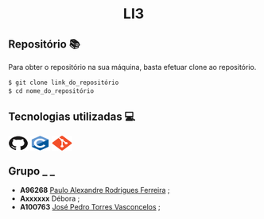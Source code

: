 <div align="center" style="display: inline_block">
<h1>LI3</h1>
</div>

##

## Repositório 📚

Para obter o repositório na sua máquina, basta efetuar clone ao repositório.

```bash
$ git clone link_do_repositório
$ cd nome_do_repositório 
```
## Tecnologias utilizadas 💻
<div style="display: inline_block">
<img align="center" alt="Github" height="30" width="40" src="https://raw.githubusercontent.com/devicons/devicon/master/icons/github/github-original.svg">
<img align="center" alt="C" height="30" width="40" src="https://raw.githubusercontent.com/devicons/devicon/master/icons/c/c-original.svg">
<img align="center" alt="Git" height="30" width="40" src="https://raw.githubusercontent.com/devicons/devicon/master/icons/git/git-original.svg">
</div>


## Grupo _ _

- **A96268** [Paulo Alexandre Rodrigues Ferreira](https://github.com/Pauloarf) ;
- **Axxxxxx** Débora ;
- **A100763** [José Pedro Torres Vasconcelos](https://github.com/josevasconcelos2002) ;
